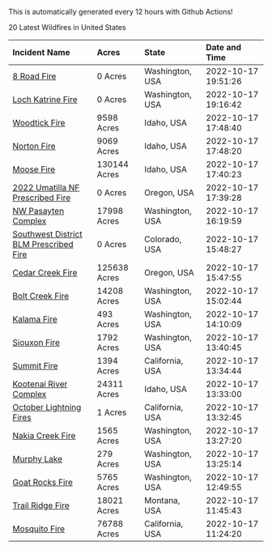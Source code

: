 This is automatically generated every 12 hours with Github Actions!

20 Latest Wildfires in United States

 | Incident Name | Acres | State | Date and Time |
|:---|:---|:---|:---|
| [8 Road Fire](https://inciweb.nwcg.gov/incident/8448/) | 0 Acres | Washington, USA | 2022-10-17 19:51:26 |
| [Loch Katrine Fire](https://inciweb.nwcg.gov/incident/8447/) | 0 Acres | Washington, USA | 2022-10-17 19:16:42 |
| [Woodtick Fire](https://inciweb.nwcg.gov/incident/8253/) | 9598 Acres | Idaho, USA | 2022-10-17 17:48:40 |
| [Norton Fire](https://inciweb.nwcg.gov/incident/8308/) | 9069 Acres | Idaho, USA | 2022-10-17 17:48:20 |
| [Moose Fire](https://inciweb.nwcg.gov/incident/8249/) | 130144 Acres | Idaho, USA | 2022-10-17 17:40:23 |
| [2022 Umatilla NF Prescribed Fire](https://inciweb.nwcg.gov/incident/5808/) | 0 Acres | Oregon, USA | 2022-10-17 17:39:28 |
| [NW Pasayten Complex](https://inciweb.nwcg.gov/incident/8397/) | 17998 Acres | Washington, USA | 2022-10-17 16:19:59 |
| [Southwest District BLM Prescribed Fire ](https://inciweb.nwcg.gov/incident/7852/) | 0 Acres | Colorado, USA | 2022-10-17 15:48:27 |
| [Cedar Creek Fire](https://inciweb.nwcg.gov/incident/8307/) | 125638 Acres | Oregon, USA | 2022-10-17 15:47:55 |
| [Bolt Creek Fire](https://inciweb.nwcg.gov/incident/8417/) | 14208 Acres | Washington, USA | 2022-10-17 15:02:44 |
| [Kalama Fire](https://inciweb.nwcg.gov/incident/8420/) | 493 Acres | Washington, USA | 2022-10-17 14:10:09 |
| [Siouxon Fire](https://inciweb.nwcg.gov/incident/8436/) | 1792 Acres | Washington, USA | 2022-10-17 13:40:45 |
| [Summit Fire](https://inciweb.nwcg.gov/incident/8408/) | 1394 Acres | California, USA | 2022-10-17 13:34:44 |
| [Kootenai River Complex ](https://inciweb.nwcg.gov/incident/8378/) | 24311 Acres | Idaho, USA | 2022-10-17 13:33:00 |
| [October Lightning Fires](https://inciweb.nwcg.gov/incident/8442/) | 1 Acres | California, USA | 2022-10-17 13:32:45 |
| [Nakia Creek Fire](https://inciweb.nwcg.gov/incident/8443/) | 1565 Acres | Washington, USA | 2022-10-17 13:27:20 |
| [Murphy Lake](https://inciweb.nwcg.gov/incident/8445/) | 279 Acres | Washington, USA | 2022-10-17 13:25:14 |
| [Goat Rocks Fire](https://inciweb.nwcg.gov/incident/8415/) | 5765 Acres | Washington, USA | 2022-10-17 12:49:55 |
| [Trail Ridge Fire](https://inciweb.nwcg.gov/incident/8365/) | 18021 Acres | Montana, USA | 2022-10-17 11:45:43 |
| [Mosquito Fire](https://inciweb.nwcg.gov/incident/8398/) | 76788 Acres | California, USA | 2022-10-17 11:24:20 |
